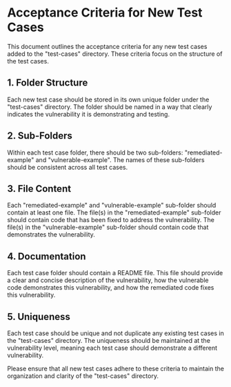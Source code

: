 # Acceptance Criteria for New Test Cases

This document outlines the acceptance criteria for any new test cases added to the "test-cases" directory. These criteria focus on the structure of the test cases.

## 1. Folder Structure

Each new test case should be stored in its own unique folder under the "test-cases" directory. The folder should be named in a way that clearly indicates the vulnerability it is demonstrating and testing.

## 2. Sub-Folders

Within each test case folder, there should be two sub-folders: "remediated-example" and "vulnerable-example". The names of these sub-folders should be consistent across all test cases.

## 3. File Content

Each "remediated-example" and "vulnerable-example" sub-folder should contain at least one file. The file(s) in the "remediated-example" sub-folder should contain code that has been fixed to address the vulnerability. The file(s) in the "vulnerable-example" sub-folder should contain code that demonstrates the vulnerability.

## 4. Documentation

Each test case folder should contain a README file. This file should provide a clear and concise description of the vulnerability, how the vulnerable code demonstrates this vulnerability, and how the remediated code fixes this vulnerability.

## 5. Uniqueness

Each test case should be unique and not duplicate any existing test cases in the "test-cases" directory. The uniqueness should be maintained at the vulnerability level, meaning each test case should demonstrate a different vulnerability.

Please ensure that all new test cases adhere to these criteria to maintain the organization and clarity of the "test-cases" directory.
